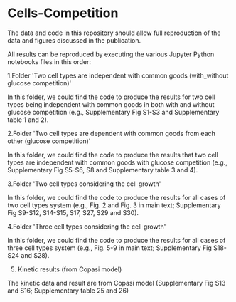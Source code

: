 # Cells-Competition
The data and code in this repository should allow full reproduction of the data and figures discussed in the publication.

All results can be reproduced by executing the various Jupyter Python notebooks files in this order:

1.Folder 'Two cell types are independent with common goods (with_without glucose competition)'

In this folder, we could find the code to produce the results for two cell types being independent with common goods in both with and without glucose competition
(e.g., Supplementary Fig S1-S3 and Supplementary table 1 and 2).

2.Folder 'Two cell types are dependent with common goods from each other (glucose competition)'

In this folder, we could find the code to produce the results that two cell types are independent with common goods with glucose competition (e.g., Supplementary Fig S5-S6, S8 and 
Supplementary table 3 and 4).

3.Folder 'Two cell types considering the cell growth'

In this folder, we could find the code to produce the results for all cases of two cell types system (e.g., Fig. 2 and Fig. 3 in main text; Supplementary Fig S9-S12, S14-S15, S17, 
S27, S29 and S30).

4.Folder 'Three cell types considering the cell growth'

In this folder, we could find the code to produce the results for all cases of three cell types system (e.g., Fig. 5-9 in main text; Supplementary Fig S18-S24 and S28).

5. Kinetic results (from Copasi model)

The kinetic data and result are from Copasi model (Supplementary Fig S13 and S16; Supplementary table 25 and 26)
